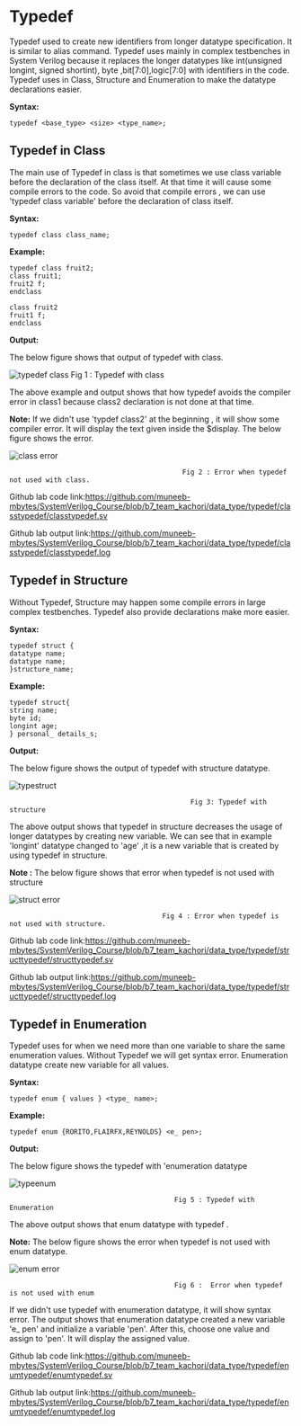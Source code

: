 # **Typedef**    

Typedef used to create new identifiers from longer datatype specification. It  is similar to alias command. Typedef uses mainly in complex testbenches in System Verilog because it replaces the longer datatypes like int(unsigned longint, signed shortint), byte ,bit[7:0],logic[7:0] with identifiers in the code. Typedef uses in Class, Structure and  Enumeration to  make the datatype declarations  easier.  
  
 **Syntax:**  

`typedef <base_type> <size> <type_name>;`  

 
## **Typedef in Class**   

The main use of Typedef in class is that sometimes we use class variable before the declaration of the class itself. At that time it will cause some compile errors to the code. So avoid that compile errors , we can use 'typedef class variable' before the declaration of class itself.   
  
 **Syntax:**  

`typedef class class_name;`

 **Example:**    

`typedef class fruit2;`   
`class fruit1;`    
`fruit2 f;`  
`endclass` 

`class fruit2`    
`fruit1 f;`  
`endclass`  

 **Output:**    

The below figure shows that output of typedef with class.  

![typedef class](https://user-images.githubusercontent.com/110484152/187588716-d102f765-7b5e-4d28-824e-7f6da953e085.png)
                                                   Fig 1 : Typedef with class  

The above example and output shows that how typedef avoids the compiler error in class1 because class2 declaration is not done  at that time.  

**Note:** If we didn't use 'typdef class2' at the beginning , it will show some compiler error. It will display the text given inside the $display. The below figure shows the error.  

![class error](https://user-images.githubusercontent.com/110484152/187746354-cf4365f0-d0dc-4116-a853-14ab77caae8c.png)  

                                               Fig 2 : Error when typedef not used with class.
    

Github lab code link:https://github.com/muneeb-mbytes/SystemVerilog_Course/blob/b7_team_kachori/data_type/typedef/classtypedef/classtypedef.sv  

Github lab output link:https://github.com/muneeb-mbytes/SystemVerilog_Course/blob/b7_team_kachori/data_type/typedef/classtypedef/classtypedef.log  

## **Typedef in Structure**  

Without Typedef, Structure may happen some compile errors in large complex testbenches. Typedef also provide declarations make more easier.  

 **Syntax:**     

`typedef struct {`   
         `datatype name;`  
         `datatype name;`  
         `}structure_name;`  

 **Example:**   
 
`typedef struct{`  
`string name;`  
`byte id;`   
`longint age;`   
`} personal_ details_s;` 

 **Output:**    

The below figure shows the output of typedef with structure datatype.  

![typestruct](https://user-images.githubusercontent.com/110484152/187587821-78efe5d6-c0f7-433c-a014-eee8cee3dcd7.png)  

                                                 Fig 3: Typedef with structure  

The above output shows that typedef in structure decreases the usage of longer datatypes by creating new variable. We can see that in example 'longint' datatype changed to 'age' ,it is a new variable that is created by using typedef in structure.    

**Note :** The below figure shows that error when typedef is not used with structure   

![struct error](https://user-images.githubusercontent.com/110484152/187746976-132c4e3c-2e96-4058-ab03-51692595e6db.png)    

                                          Fig 4 : Error when typedef is not used with structure.

 
Github lab code link:https://github.com/muneeb-mbytes/SystemVerilog_Course/blob/b7_team_kachori/data_type/typedef/structtypedef/structtypedef.sv  

Github lab output link:https://github.com/muneeb-mbytes/SystemVerilog_Course/blob/b7_team_kachori/data_type/typedef/structtypedef/structtypedef.log
 
## **Typedef in Enumeration**   

Typedef uses for when we need more than one variable to share the same enumeration values. Without Typedef we will get syntax error. Enumeration datatype create new variable for all values.
 
 **Syntax:**    

 `typedef enum { values } <type_ name>;`

 **Example:**    

`typedef enum {RORITO,FLAIRFX,REYNOLDS} <e_ pen>;`

 **Output:**    

The below figure shows the typedef with 'enumeration datatype    

![typeenum](https://user-images.githubusercontent.com/110484152/186602985-64dd1698-8a5d-4951-9a30-523acc0ad1bc.png)  

                                             Fig 5 : Typedef with Enumeration 

The above output shows that enum datatype with typedef .    

**Note:** The below figure shows the error when typedef is not used with enum datatype.  

![enum error](https://user-images.githubusercontent.com/110484152/187746592-26eed55e-1a8a-4955-bbed-cf96e68261c9.png)   

                                             Fig 6 :  Error when typedef is not used with enum

                                                        
 If we didn't use typedef with enumeration datatype, it will show syntax error. The output shows that enumeration datatype created a new variable 'e_ pen' and initialize a variable 'pen'. After this, choose one value and assign to 'pen'. It will display the assigned value.      

Github lab code link:https://github.com/muneeb-mbytes/SystemVerilog_Course/blob/b7_team_kachori/data_type/typedef/enumtypedef/enumtypedef.sv  

Github lab output link:https://github.com/muneeb-mbytes/SystemVerilog_Course/blob/b7_team_kachori/data_type/typedef/enumtypedef/enumtypedef.log

